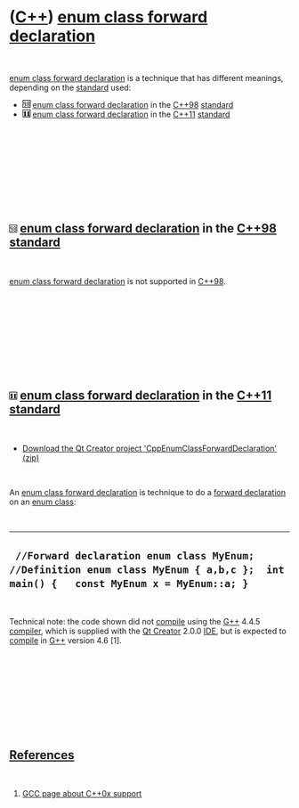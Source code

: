 



 

 

 

 

 

([C++](Cpp.md)) [enum class forward declaration](CppEnumClassForwardDeclaration.md)
=====================================================================================

 

[enum class forward declaration](CppEnumClassForwardDeclaration.md) is
a technique that has different meanings, depending on the
[standard](CppStandard.md) used:

-   ![C++98](PicCpp98.png) [enum class forward
    declaration](CppEnumClassForwardDeclaration.md) in the
    [C++98](Cpp98.md) [standard](CppStandard.md)
-   ![C++11](PicCpp11.png) [enum class forward
    declaration](CppEnumClassForwardDeclaration.md) in the
    [C++11](Cpp11.md) [standard](CppStandard.md)

 

 

 

 

 

![C++98](PicCpp98.png) [enum class forward declaration](CppEnumClassForwardDeclaration.md) in the [C++98](Cpp98.md) [standard](CppStandard.htm)
-------------------------------------------------------------------------------------------------------------------------------------------------

 

[enum class forward declaration](CppEnumClassForwardDeclaration.md) is
not supported in [C++98](Cpp98.md).

 

 

 

 

 

![C++11](PicCpp11.png) [enum class forward declaration](CppEnumClassForwardDeclaration.md) in the [C++11](Cpp11.md) [standard](CppStandard.htm)
-------------------------------------------------------------------------------------------------------------------------------------------------

 

-   [Download the Qt Creator project
    'CppEnumClassForwardDeclaration' (zip)](CppEnumClassForwardDeclaration.zip)

 

An [enum class forward declaration](CppEnumClassForwardDeclaration.md)
is technique to do a [forward declaration](CppForwardDeclaration.md) on
an [enum class](CppEnumClass.md):

 

  --------------------------------------------------------------------------------------------------------------------------------------
  ` //Forward declaration enum class MyEnum;  //Definition enum class MyEnum { a,b,c };  int main() {   const MyEnum x = MyEnum::a; }`
  --------------------------------------------------------------------------------------------------------------------------------------

 

Technical note: the code shown did not [compile](CppCompile.md) using
the [G++](CppGpp.md) 4.4.5 [compiler](CppCompiler.md), which is
supplied with the [Qt Creator](CppQtCreator.md) 2.0.0
[IDE](CppIde.md), but is expected to [compile](CppCompile.md) in
[G++](CppGpp.md) version 4.6 \[1\].

 

 

 

 

 

[References](CppReferences.md)
-------------------------------

 

1.  [GCC page about C++0x
    support](http://gcc.gnu.org/projects/cxx0x.html)

 

 

 

 

 





 



